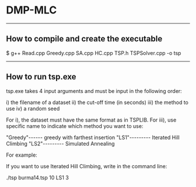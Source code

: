 # DMP-MLC
---------------------------------------

How to compile and create the executable
----------------------------------------

$ g++ Read.cpp Greedy.cpp SA.cpp HC.cpp TSP.h TSPSolver.cpp -o tsp

--------------------------------------------------------------------------------

How to run tsp.exe
--------------------
tsp.exe takes 4 input arguments and must be input in the following order:

 i) the filename of a dataset
 ii) the cut-off time (in seconds) 
 iii) the method to use 
 iv) a random seed

For i), the dataset must have the same format as in TSPLIB.
For iii), use specific name to indicate which method you want to use:

"Greedy"------ greedy with farthest insertion
"LS1"--------- Iterated Hill Climbing
"LS2"--------- Simulated Annealing

For example:

If you want to use Iterated Hill Climbing, write in the command line:

./tsp burma14.tsp 10 LS1 3
